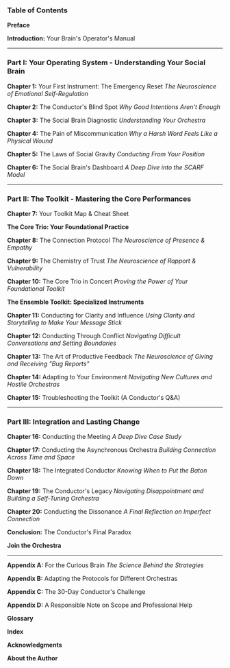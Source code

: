 ### **Table of Contents**

**Preface**

**Introduction:** Your Brain's Operator's Manual

---

### **Part I: Your Operating System - Understanding Your Social Brain**

**Chapter 1:** Your First Instrument: The Emergency Reset
*The Neuroscience of Emotional Self-Regulation*

**Chapter 2:** The Conductor's Blind Spot
*Why Good Intentions Aren't Enough*

**Chapter 3:** The Social Brain Diagnostic
*Understanding Your Orchestra*

**Chapter 4:** The Pain of Miscommunication
*Why a Harsh Word Feels Like a Physical Wound*

**Chapter 5:** The Laws of Social Gravity
*Conducting From Your Position*

**Chapter 6:** The Social Brain's Dashboard
*A Deep Dive into the SCARF Model*

---

### **Part II: The Toolkit - Mastering the Core Performances**

**Chapter 7:** Your Toolkit Map & Cheat Sheet

**The Core Trio: Your Foundational Practice**

**Chapter 8:** The Connection Protocol
*The Neuroscience of Presence & Empathy*

**Chapter 9:** The Chemistry of Trust
*The Neuroscience of Rapport & Vulnerability*

**Chapter 10:** The Core Trio in Concert
*Proving the Power of Your Foundational Toolkit*

**The Ensemble Toolkit: Specialized Instruments**

**Chapter 11:** Conducting for Clarity and Influence
*Using Clarity and Storytelling to Make Your Message Stick*

**Chapter 12:** Conducting Through Conflict
*Navigating Difficult Conversations and Setting Boundaries*

**Chapter 13:** The Art of Productive Feedback
*The Neuroscience of Giving and Receiving "Bug Reports"*

**Chapter 14:** Adapting to Your Environment
*Navigating New Cultures and Hostile Orchestras*

**Chapter 15:** Troubleshooting the Toolkit (A Conductor's Q&A)

---

### **Part III: Integration and Lasting Change**

**Chapter 16:** Conducting the Meeting
*A Deep Dive Case Study*

**Chapter 17:** Conducting the Asynchronous Orchestra
*Building Connection Across Time and Space*

**Chapter 18:** The Integrated Conductor
*Knowing When to Put the Baton Down*

**Chapter 19:** The Conductor's Legacy
*Navigating Disappointment and Building a Self-Tuning Orchestra*

**Chapter 20:** Conducting the Dissonance
*A Final Reflection on Imperfect Connection*

**Conclusion:** The Conductor's Final Paradox

**Join the Orchestra**

---

**Appendix A:** For the Curious Brain
*The Science Behind the Strategies*

**Appendix B:** Adapting the Protocols for Different Orchestras

**Appendix C:** The 30-Day Conductor's Challenge

**Appendix D:** A Responsible Note on Scope and Professional Help

**Glossary**

**Index**

**Acknowledgments**

**About the Author**
      